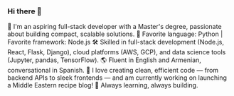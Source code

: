 ### Hi there 👋

👋 I'm an aspiring full-stack developer with a Master's degree, passionate about building compact, scalable solutions.
🌟 Favorite language: Python | Favorite framework: Node.js
🛠️ Skilled in full-stack development (Node.js, React, Flask, Django), cloud platforms (AWS, GCP), and data science tools (Jupyter, pandas, TensorFlow).
🌎 Fluent in English and Armenian, conversational in Spanish.
🧪 I love creating clean, efficient code — from backend APIs to sleek frontends — and am currently working on launching a Middle Eastern recipe blog!
🔧 Always learning, always building.

